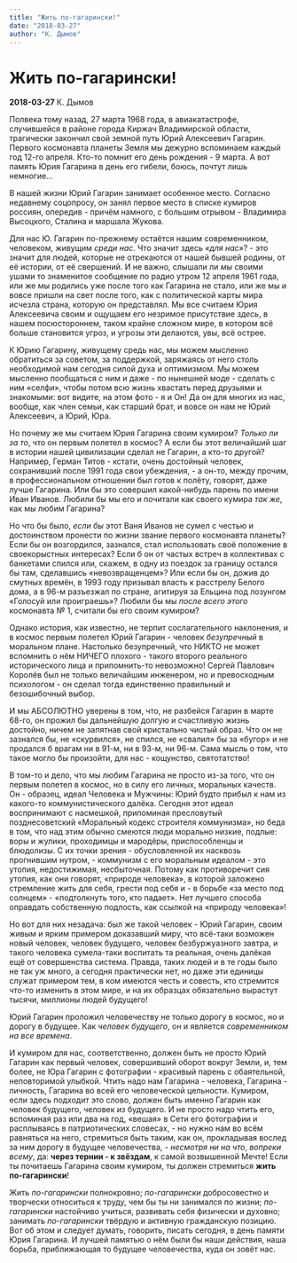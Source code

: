 ```yaml
---
title: "Жить по-гагарински!"
date: "2018-03-27"
author: "К. Дымов"
---
```


# Жить по-гагарински!

**2018-03-27** К. Дымов

Полвека тому назад, 27 марта 1968 года, в авиакатастрофе, случившейся в районе города Киржач Владимирской области, трагически закончил свой земной путь Юрий Алексеевич Гагарин. Первого космонавта планеты Земля мы дежурно вспоминаем каждый год 12-го апреля. Кто-то помнит его день рождения - 9 марта. А вот память Юрия Гагарина в день его гибели, боюсь, почтут лишь немногие...

В нашей жизни Юрий Гагарин занимает особенное место. Согласно недавнему соцопросу, он занял первое место в списке кумиров россиян, опередив - причём намного, с большим отрывом - Владимира Высоцкого, Сталина и маршала Жукова.

Для нас Ю. Гагарин по-прежнему остаётся нашим современником, человеком, живущим *среди нас*. Что значит здесь *«для нас»*? - это значит для людей, которые не отрекаются от нашей бывшей родины, от её истории, от её свершений. И не важно, слышали ли *мы* своими ушами то знаменитое сообщение по радио утром 12 апреля 1961 года, или же мы родились уже после того как Гагарина не стало, или же мы и вовсе пришли на свет после того, как с политической карты мира исчезла страна, которую он представлял. Мы все считаем Юрия Алексеевича своим и ощущаем его незримое присутствие *здесь*, в нашем посюстороннем, таком крайне сложном мире, в котором всё больше становится угроз, и угрозы эти делаются, увы, всё острее.

К Юрию Гагарину, живущему средь нас, мы можем мысленно обратиться за советом, за поддержкой, заряжаясь от него столь необходимой нам сегодня силой духа и оптимизмом. Мы можем мысленно пообщаться с ним и даже - по нынешней моде - сделать с ним «селфи», чтобы потом всю жизнь хвастать перед друзьями и знакомыми: вот видите, на этом фото - я и Он! Да он для многих из нас, вообще, как член семьи, как старший брат, и вовсе он нам не Юрий Алексеевич, а Юрий, Юра.

Но почему же мы считаем Юрия Гагарина своим кумиром? *Только ли за то*, что он первым полетел в космос? А если бы этот величайший шаг в истории нашей цивилизации сделал не Гагарин, а кто-то другой? Например, Герман Титов - кстати, очень достойный человек, сохранивший после 1991 года свои убеждения, - а он-то, между прочим, в профессиональном отношении был готов к полёту, говорят, даже лучше Гагарина. Или бы это совершил какой-нибудь парень по имени Иван Иванов. Любили бы мы его и почитали как своего кумира *так же*, как мы любим Гагарина?

Но что бы было, *если бы* этот Ваня Иванов не сумел с честью и достоинством пронести по жизни звание первого космонавта планеты? Если бы он возгордился, зазнался, стал использовать своё положение в своекорыстных интересах? Если б он от частых встреч в коллективах с банкетами спился или, скажем, в одну из поездок за границу остался бы там, сделавшись «невозвращенцем»? Или если бы он, дожив до смутных времён, в 1993 году призывал власть к расстрелу Белого дома, а в 96-м разъезжал по стране, агитируя за Ельцина под лозунгом «Голосуй или проиграешь»? Любили бы мы *после всего этого* космонавта № 1, считали бы его своим кумиром?

Однако история, как известно, не терпит сослагательного наклонения, и в космос первым полетел Юрий Гагарин - человек *безупречный* в моральном плане. Настолько безупречный, что НИКТО не может вспомнить о нём НИЧЕГО плохого - такого второго реального исторического лица и припомнить-то невозможно! Сергей Павлович Королёв был не только величайшим инженером, но и превосходным психологом - он сделал тогда единственно правильный и безошибочный выбор.

И мы АБСОЛЮТНО уверены в том, что, не разбейся Гагарин в марте 68-го, он прожил бы дальнейшую долгую и счастливую жизнь достойно, ничем не запятнав свой кристально чистый образ. Что он не зазнался бы, не «скурвился», не спился, не «свалил» бы за «бугор» и не продался б врагам ни в 91-м, ни в 93-м, ни 96-м. Сама мысль о том, что такое могло бы произойти, для нас - кощунство, святотатство!

В том-то и дело, что мы любим Гагарина не просто из-за того, что он первым полетел в космос, но в силу его личных, моральных качеств. Он - образец, идеал Человека и Мужчины: Юрий будто прибыл к нам из какого-то коммунистического далёка. Сегодня этот идеал воспринимают с насмешкой, припоминая пресловутый позднесоветский «Моральный кодекс строителя коммунизма», но беда в том, что над этим обычно смеются люди морально низкие, подлые: воры и жулики, проходимцы и мародёры, приспособленцы и блюдолизы. С их точки зрения - обусловленной их насквозь прогнившим нутром, - коммунизм с его моральным идеалом - это утопия, недостижимая, несбыточная. Потому как противоречит сия утопия, как они говорят, «природе человека», в которой заложено стремление жить для себя, грести под себя и - в борьбе «за место под солнцем» - «подтолкнуть того, кто падает». Нет лучшего способа оправдать собственную подлость, как ссылкой на «природу человека»!

Но вот для них незадача: был же такой человек - Юрий Гагарин, своим живым и ярким примером доказавший миру, что всё-таки возможен новый человек, человек будущего, человек безбуржуазного завтра, и такого человека сумела-таки воспитать та реальная, очень далёкая ещё от совершенства система. Правда, таких людей и в те годы было не так уж много, а сегодня практически нет, но даже эти единицы служат примером тем, в ком имеются честь и совесть, кто стремится что-то изменить в этом мире, и на их образцах обязательно вырастут тысячи, миллионы людей будущего!

Юрий Гагарин проложил человечеству не только дорогу в космос, но и дорогу в будущее. Как *человек будущего*, он и является *современником на все времена*.

И кумиром для нас, соответственно, должен быть не просто Юрий Гагарин как первый человек, совершивший оборот вокруг Земли, и, тем более, не Юра Гагарин с фотографии - красивый парень с обаятельной, неповторимой улыбкой. Чтить надо нам Гагарина - человека, Гагарина - личность, Гагарина во всей его человеческой цельности. Кумиром, если здесь подходит это слово, должен быть именно Гагарин как человек будущего, человек *из* будущего. И не просто надо чтить его, вспоминая раз или два на год, «вешая» в Сети его фотографии и расплываясь в патриотических словесах, - но нужно нам во всём равняться на него, стремиться быть таким, как он, прокладывая вослед за ним дорогу в будущее человечества, - *несмотря ни на что*, *вопреки всему*, да: **через тернии - к звёздам**, к самой возвышенной Мечте! Если ты почитаешь Гагарина своим кумиром, ты должен стремиться **жить по-гагарински**!

Жить *по-гагарински* полнокровно; *по-гагарински* добросовестно и творчески относиться к труду, чем бы ты ни занимался по жизни; *по-гагарински* настойчиво учиться, развивать себя физически и духовно; занимать *по-гагарински* твёрдую и активную гражданскую позицию. Вот об этом и следует думать, говорить, писать сегодня, в день памяти Юрия Гагарина. И лучшей памятью о нём были бы наши действия, наша борьба, приближающая то будущее человечества, куда он зовёт нас.